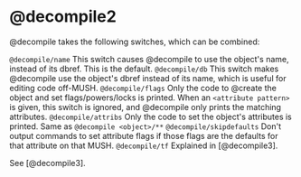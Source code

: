 # @decompile2
@decompile takes the following switches, which can be combined:

`@decompile/name`
This switch causes @decompile to use the object's name, instead of its dbref. This is the default.
`@decompile/db`
This switch makes @decompile use the object's dbref instead of its name, which is useful for editing code off-MUSH.
`@decompile/flags`
Only the code to @create the object and set flags/powers/locks is printed. When an `<attribute pattern>` is given, this switch is ignored, and @decompile only prints the matching attributes.
`@decompile/attribs`
Only the code to set the object's attributes is printed. Same as `@decompile <object>/**`
`@decompile/skipdefaults`
Don't output commands to set attribute flags if those flags are the defaults for that attribute on that MUSH.
`@decompile/tf`
Explained in [@decompile3].

See [@decompile3].

